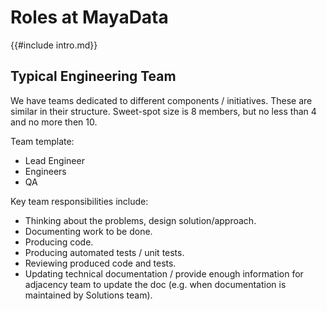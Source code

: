 # Roles at MayaData

{{#include intro.md}}

## Typical Engineering Team

We have teams dedicated to different components / initiatives. These are similar in their structure. Sweet-spot size is 8 members, but no less than 4 and no more then 10.

Team template:
- Lead Engineer
- Engineers
- QA

Key team responsibilities include:
- Thinking about the problems, design solution/approach.
- Documenting work to be done.
- Producing code.
- Producing automated tests / unit tests.
- Reviewing produced code and tests.
- Updating technical documentation / provide enough information for adjacency team to update the doc (e.g. when documentation is maintained by Solutions team).
